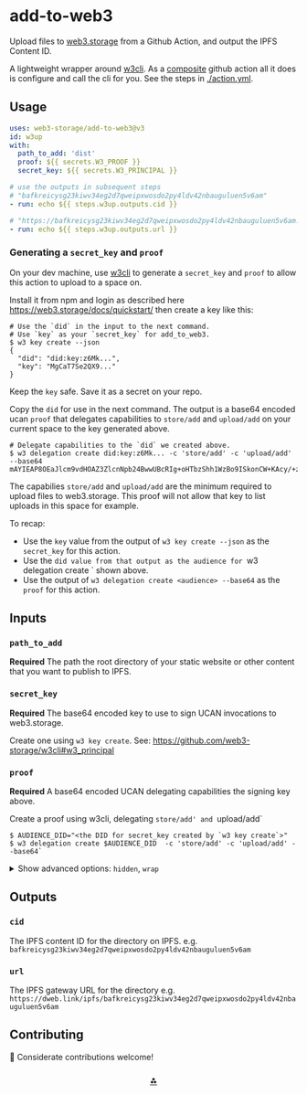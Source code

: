 # add-to-web3

Upload files to [web3.storage](https://web3.storage) from a Github Action, and output the IPFS Content ID.

A lightweight wrapper around [w3cli]. As a [composite](https://docs.github.com/en/actions/creating-actions/creating-a-composite-action) github action all it does is configure and call the cli for you. See the steps in [./action.yml](./action.yml).

## Usage

```yaml
uses: web3-storage/add-to-web3@v3
id: w3up
with:
  path_to_add: 'dist'
  proof: ${{ secrets.W3_PROOF }}
  secret_key: ${{ secrets.W3_PRINCIPAL }}

# use the outputs in subsequent steps
# "bafkreicysg23kiwv34eg2d7qweipxwosdo2py4ldv42nbauguluen5v6am"
- run: echo ${{ steps.w3up.outputs.cid }}

# "https://bafkreicysg23kiwv34eg2d7qweipxwosdo2py4ldv42nbauguluen5v6am.ipfs.w3s.link"
- run: echo ${{ steps.w3up.outputs.url }}
```

### Generating a `secret_key` and `proof`

On your dev machine, use [w3cli] to generate a `secret_key` and `proof` to allow this action to upload to a space on.

Install it from npm and login as described here https://web3.storage/docs/quickstart/ then create a key like this:

```shell
# Use the `did` in the input to the next command. 
# Use `key` as your `secret_key` for add_to_web3.
$ w3 key create --json
{
  "did": "did:key:z6Mk...",
  "key": "MgCaT7Se2QX9..."
}
```

Keep the `key` safe. Save it as a secret on your repo.

Copy the `did` for use in the next command. The output is a base64 encoded ucan `proof` that delegates capabilities to `store/add` and `upload/add` on your current space to the key generated above.

```shell
# Delegate capabilities to the `did` we created above.
$ w3 delegation create did:key:z6Mk... -c 'store/add' -c 'upload/add' --base64
mAYIEAP8OEaJlcm9vdHOAZ3ZlcnNpb24BwwUBcRIg+oHTbzShh1WzBo9ISkonCW+KAcy/+zW8Zb...
```

The capabilies `store/add` and `upload/add` are the minimum required to upload files to web3.storage. This proof will not allow that key to list uploads in this space for example.

To recap:

- Use the `key` value from the output of `w3 key create --json` as the `secret_key` for this action.
- Use the `did value from that output as the audience for `w3 delegation create <audience>` shown above.
- Use the output of `w3 delegation create <audience> --base64` as the `proof` for this action.

## Inputs

### `path_to_add`

**Required** The path the root directory of your static website or other content that you want to publish to IPFS.

### `secret_key`

**Required** The base64 encoded key to use to sign UCAN invocations to web3.storage. 

Create one using `w3 key create`. See: https://github.com/web3-storage/w3cli#w3_principal

### `proof`

**Required** A base64 encoded UCAN delegating capabilities the signing key above. 

Create a proof using w3cli, delegating `store/add' and `upload/add`

```shell
$ AUDIENCE_DID="<the DID for secret_key created by `w3 key create`>"
$ w3 delegation create $AUDIENCE_DID  -c 'store/add' -c 'upload/add' --base64`
```

<details>
  <summary>Show advanced options: <code>hidden</code>, <code>wrap</code></summary>

### `hidden`

_Default_ `false`

Should hidden files prefixed with a `.` be included when found in the `path_to_add`

see: See: https://github.com/web3-storage/w3cli#w3-up-path-path

### `wrap`

_Default_ `true`

If `path_to_add` points to a file it will be wrapped in a directory to preserve the filename. To disable that set wrap: "true".

See: https://github.com/web3-storage/w3cli#w3-up-path-path

</details>

## Outputs

### `cid`

The IPFS content ID for the directory on IPFS. 
e.g. `bafkreicysg23kiwv34eg2d7qweipxwosdo2py4ldv42nbauguluen5v6am`

### `url`

The IPFS gateway URL for the directory 
e.g. `https://dweb.link/ipfs/bafkreicysg23kiwv34eg2d7qweipxwosdo2py4ldv42nbauguluen5v6am`

## Contributing

💌 Considerate contributions welcome! 

<h3 align="center"><a href="https://web3.storage">⁂</a></h3>

[w3cli]: https://github.com/web3-storage/w3cli
